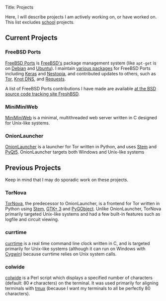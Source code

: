 Title: Projects

Here, I will describe projects I am actively working on, or have worked on.
This list excludes [school](http://engineering.nyu.edu/) projects.

## Current Projects

### FreeBSD Ports

[FreeBSD Ports](https://www.freebsd.org/ports/) is
[FreeBSD's](https://www.freebsd.org/) package management system (like `apt-get`
is on [Debian](https://www.debian.org/) and [Ubuntu](http://www.ubuntu.com/)).
I maintain
[various packages](https://www.freshports.org/search.php?stype=maintainer&method=exact&query=neel@neelc.org)
for FreeBSD Ports including
[Keras](https://keras.io/) and [Nestopia](http://0ldsk00l.ca/nestopia/), and
contributed updates to others, such as
[Tor](https://www.torproject.org/), [Knot DNS](https://www.knot-dns.cz/),
and [Requests](http://docs.python-requests.org/en/master/).

A list of FreeBSD Ports contributions I have made are available
<a href="http://freshbsd.org/search?project=freebsd-ports&q=Neel+Chauhan">
at the BSD source code tracking site FreshBSD</a>.

### MiniMiniWeb

[MiniMiniWeb](https://github.com/neelchauhan/MiniMiniWeb) is a minimal,
multithreaded web server written in C designed for Unix-like systems.

### OnionLauncher

[OnionLauncher](https://github.com/neelchauhan/OnionLauncher) is a launcher for
Tor written in Python, and uses [Stem](https://stem.torproject.org/) and
[PyQt5](https://www.riverbankcomputing.com/software/pyqt/download5).
OnionLauncher targets both Windows and Unix-like systems

## Previous Projects

Keep in mind that I may do sporadic work on these projects.

### TorNova

[TorNova](https://github.com/neelchauhan/TorNova), the predecessor to
OnionLauncher, is a frontend for Tor written in Python using
[Stem](https://stem.torproject.org/), [GTK+ 3](http://www.gtk.org/)
and [PyGObject](wiki.gnome.org/PyGObject). Unlike OnionLauncher, TorNova
primarily targeted Unix-like systems and had a few built-in features such as
logfile and circuit viewing.

### currtime

[currtime](https://github.com/neelchauhan/currtime) is a real time command line
clock written in C, and is targeted primarily for Unix-like systems (although
it can run on Windows with [Cygwin](https://www.cygwin.com/)) because currtime
relies on Unix system calls.

### colwide

[colwide](https://github.com/neelchauhan/colwide) is a Perl script which
displays a specified number of characters (default: 80 `#` characters) on the
terminal. It was used primarily for aligning terminals with
[tmux](https://tmux.github.io/) (because I want my terminals to all be
perfectly 80 characters).
